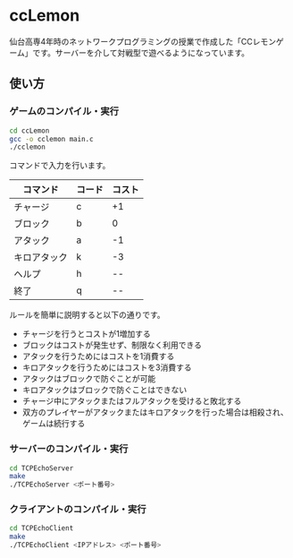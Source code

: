 # ccLemon

仙台高専4年時のネットワークプログラミングの授業で作成した「CCレモンゲーム」です。サーバーを介して対戦型で遊べるようになっています。  

## 使い方

### ゲームのコンパイル・実行

```bash
cd ccLemon
gcc -o cclemon main.c
./cclemon
```

コマンドで入力を行います。

| コマンド | コード | コスト |  
| -- | -- | -- |  
| チャージ | c | +1 |  
| ブロック | b | 0 |  
| アタック | a | -1 |  
| キロアタック | k | -3 |  
| ヘルプ | h | -- |  
| 終了 | q | -- |  

ルールを簡単に説明すると以下の通りです。  

- チャージを行うとコストが1増加する
- ブロックはコストが発生せず、制限なく利用できる
- アタックを行うためにはコストを1消費する
- キロアタックを行うためにはコストを3消費する
- アタックはブロックで防ぐことが可能
- キロアタックはブロックで防ぐことはできない
- チャージ中にアタックまたはフルアタックを受けると敗北する
- 双方のプレイヤーがアタックまたはキロアタックを行った場合は相殺され、ゲームは続行する

### サーバーのコンパイル・実行

```bash
cd TCPEchoServer
make
./TCPEchoServer <ポート番号>
```

### クライアントのコンパイル・実行

```bash
cd TCPEchoClient
make
./TCPEchoClient <IPアドレス> <ポート番号>
```
